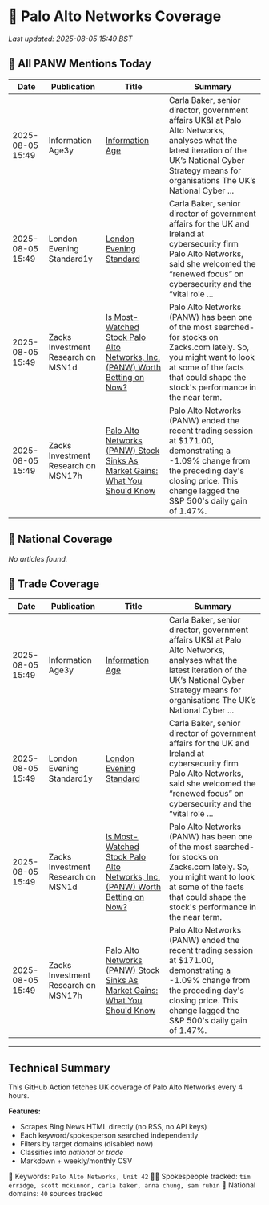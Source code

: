 # 🔐 Palo Alto Networks Coverage

_Last updated: 2025-08-05 15:49 BST_

## 📌 All PANW Mentions Today

| Date | Publication | Title | Summary |
|------|-------------|--------|---------|
| 2025-08-05 15:49 | Information Age3y | [Information Age](/news/search?q=site%3awww.information-age.com&FORM=NWBCLM) | Carla Baker, senior director, government affairs UK&I at Palo Alto Networks, analyses what the latest iteration of the UK’s National Cyber Strategy means for organisations The UK’s National Cyber ... |
| 2025-08-05 15:49 | London Evening Standard1y | [London Evening Standard](/news/search?q=site%3awww.standard.co.uk&FORM=NWBCLM) | Carla Baker, senior director of government affairs for the UK and Ireland at cybersecurity firm Palo Alto Networks, said she welcomed the “renewed focus” on cybersecurity and the “vital role ... |
| 2025-08-05 15:49 | Zacks Investment Research on MSN1d | [Is Most-Watched Stock Palo Alto Networks, Inc. (PANW) Worth Betting on Now?](https://www.msn.com/en-us/money/top-stocks/is-most-watched-stock-palo-alto-networks-inc-panw-worth-betting-on-now/ar-AA1JSQLB?ocid=BingNewsVerp) | Palo Alto Networks (PANW) has been one of the most searched-for stocks on Zacks.com lately. So, you might want to look at some of the facts that could shape the stock's performance in the near term. |
| 2025-08-05 15:49 | Zacks Investment Research on MSN17h | [Palo Alto Networks (PANW) Stock Sinks As Market Gains: What You Should Know](https://www.msn.com/en-us/money/topstocks/palo-alto-networks-panw-stock-sinks-as-market-gains-what-you-should-know/ar-AA1JTTfU?ocid=BingNewsVerp) | Palo Alto Networks (PANW) ended the recent trading session at $171.00, demonstrating a -1.09% change from the preceding day's closing price. This change lagged the S&P 500's daily gain of 1.47%. |

## 📰 National Coverage

_No articles found._

## 📘 Trade Coverage

| Date | Publication | Title | Summary |
|------|-------------|--------|---------|
| 2025-08-05 15:49 | Information Age3y | [Information Age](/news/search?q=site%3awww.information-age.com&FORM=NWBCLM) | Carla Baker, senior director, government affairs UK&I at Palo Alto Networks, analyses what the latest iteration of the UK’s National Cyber Strategy means for organisations The UK’s National Cyber ... |
| 2025-08-05 15:49 | London Evening Standard1y | [London Evening Standard](/news/search?q=site%3awww.standard.co.uk&FORM=NWBCLM) | Carla Baker, senior director of government affairs for the UK and Ireland at cybersecurity firm Palo Alto Networks, said she welcomed the “renewed focus” on cybersecurity and the “vital role ... |
| 2025-08-05 15:49 | Zacks Investment Research on MSN1d | [Is Most-Watched Stock Palo Alto Networks, Inc. (PANW) Worth Betting on Now?](https://www.msn.com/en-us/money/top-stocks/is-most-watched-stock-palo-alto-networks-inc-panw-worth-betting-on-now/ar-AA1JSQLB?ocid=BingNewsVerp) | Palo Alto Networks (PANW) has been one of the most searched-for stocks on Zacks.com lately. So, you might want to look at some of the facts that could shape the stock's performance in the near term. |
| 2025-08-05 15:49 | Zacks Investment Research on MSN17h | [Palo Alto Networks (PANW) Stock Sinks As Market Gains: What You Should Know](https://www.msn.com/en-us/money/topstocks/palo-alto-networks-panw-stock-sinks-as-market-gains-what-you-should-know/ar-AA1JTTfU?ocid=BingNewsVerp) | Palo Alto Networks (PANW) ended the recent trading session at $171.00, demonstrating a -1.09% change from the preceding day's closing price. This change lagged the S&P 500's daily gain of 1.47%. |


---

## Technical Summary

This GitHub Action fetches UK coverage of Palo Alto Networks every 4 hours.

**Features:**
- Scrapes Bing News HTML directly (no RSS, no API keys)
- Each keyword/spokesperson searched independently
- Filters by target domains (disabled now)
- Classifies into _national_ or _trade_
- Markdown + weekly/monthly CSV

📌 Keywords: `Palo Alto Networks, Unit 42`
🧑‍💼 Spokespeople tracked: `tim erridge, scott mckinnon, carla baker, anna chung, sam rubin`
📰 National domains: `40` sources tracked

